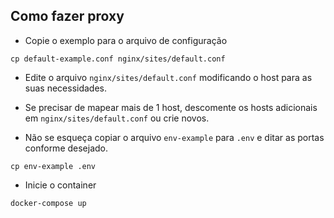 ## Como fazer proxy

* Copie o exemplo para o arquivo de configuração

```shell
cp default-example.conf nginx/sites/default.conf
```

* Edite o arquivo `nginx/sites/default.conf` modificando o host para as suas necessidades.

* Se precisar de mapear mais de 1 host, descomente os hosts adicionais em `nginx/sites/default.conf` ou crie novos.

* Não se esqueça copiar o arquivo `env-example` para `.env` e ditar as portas conforme desejado.

```shell
cp env-example .env
```

* Inicie o container

```shell
docker-compose up
```